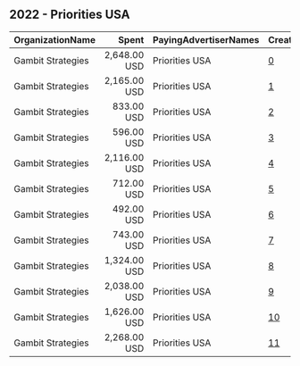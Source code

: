## 2022 - Priorities USA 
|OrganizationName|Spent|PayingAdvertiserNames|CreativeUrls|Impressions|Genders|AgeBrackets|CountryCodes|BillingAddresses|CandidateBallotInformation|
|:---|---:|:---|:---|---:|:---|:---|:---|:---|:---|
|Gambit Strategies|2,648.00 USD|Priorities USA|[0](https://www.snap.com/political-ads/asset/f8c31672109bf9a51ed37176718d35775603ad45826275b70be2ea7a6f418eb2?mediaType=png)|344,820||18-49|united states|"2939 Van Ness St NW #1006,Washington,20008,US"||
|Gambit Strategies|2,165.00 USD|Priorities USA|[1](https://www.snap.com/political-ads/asset/cc2565bd254d4b0f9297c818e10902627b232525b5757838a20efcc4a113c9a2?mediaType=png)|257,030||18-49|united states|"2939 Van Ness St NW #1006,Washington,20008,US"||
|Gambit Strategies|833.00 USD|Priorities USA|[2](https://www.snap.com/political-ads/asset/9b20bbb4e172894c4d635f41ac94f39f383a53f28788cce98fcbe4d53cf35271?mediaType=png)|93,054||18-49|united states|"2939 Van Ness St NW #1006,Washington,20008,US"||
|Gambit Strategies|596.00 USD|Priorities USA|[3](https://www.snap.com/political-ads/asset/7a322db581bc187bc16c52bb2a8e7409030956ff209486ee76a2a6e9ebb10658?mediaType=png)|64,732||18-49|united states|"2939 Van Ness St NW #1006,Washington,20008,US"||
|Gambit Strategies|2,116.00 USD|Priorities USA|[4](https://www.snap.com/political-ads/asset/7ed68949cc9490c8ff756616f27a2596a5fe61afaccf778f7c0673ae6a798057?mediaType=png)|236,881||18-49|united states|"2939 Van Ness St NW #1006,Washington,20008,US"||
|Gambit Strategies|712.00 USD|Priorities USA|[5](https://www.snap.com/political-ads/asset/b48109a7d362c65e29971f54107a9df9586f023bd1780e759d1576c7bf1cdcf3?mediaType=png)|90,984||18-49|united states|"2939 Van Ness St NW #1006,Washington,20008,US"||
|Gambit Strategies|492.00 USD|Priorities USA|[6](https://www.snap.com/political-ads/asset/737e9feedc442af40d1f4dc19a2687d4b4baccb685bb656a86111ea261788590?mediaType=png)|64,648||18-49|united states|"2939 Van Ness St NW #1006,Washington,20008,US"||
|Gambit Strategies|743.00 USD|Priorities USA|[7](https://www.snap.com/political-ads/asset/266305b09b93770dc86235f79c85e6ae55db0fed2fc6c0c0bcfdeb53b31a7bc8?mediaType=png)|86,530||18-49|united states|"2939 Van Ness St NW #1006,Washington,20008,US"||
|Gambit Strategies|1,324.00 USD|Priorities USA|[8](https://www.snap.com/political-ads/asset/ba796a2469b3c696ac1c2f96ba1782bc54feab03be5671c75d4c689c25b2e5a9?mediaType=png)|143,083||18-49|united states|"2939 Van Ness St NW #1006,Washington,20008,US"||
|Gambit Strategies|2,038.00 USD|Priorities USA|[9](https://www.snap.com/political-ads/asset/047f7e492a064b982766e24303d7f44ee612763361c5e914df1bec0048dd63cf?mediaType=png)|265,636||18-49|united states|"2939 Van Ness St NW #1006,Washington,20008,US"||
|Gambit Strategies|1,626.00 USD|Priorities USA|[10](https://www.snap.com/political-ads/asset/f4c8dab33396aaae8fbe2ec26819709c8fbdadce16ddd63c9508ab505082af69?mediaType=png)|222,366||18-49|united states|"2939 Van Ness St NW #1006,Washington,20008,US"||
|Gambit Strategies|2,268.00 USD|Priorities USA|[11](https://www.snap.com/political-ads/asset/6bd402c2242ac73ca461a5d01e9a4e0d5eacb06f35e3e0ff58e1c04e0356bb0b?mediaType=png)|303,880||18-49|united states|"2939 Van Ness St NW #1006,Washington,20008,US"||
